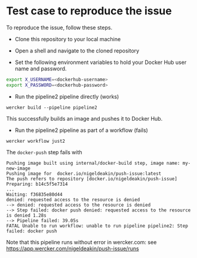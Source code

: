 # Test case to reproduce the issue

To reproduce the issue, follow these steps.

* Clone this repository to your local machine

* Open a shell and navigate to the cloned repository

* Set the following environment variables to hold your Docker Hub user name and password. 
``` bash
export X_USERNAME=<dockerhub-username>
export X_PASSWORD=<dockerhub-password>
```
* Run the pipeline2 pipeline directly (works)

```
wercker build --pipeline pipeline2
```

This successfully builds an image and pushes it to Docker Hub.

* Run the pipeline2 pipeline as part of a workflow (fails)

```
wercker workflow just2
```

The `docker-push` step fails with

```
Pushing image built using internal/docker-build step, image name: my-new-image
Pushing image for  docker.io/nigeldeakin/push-issue:latest
The push refers to repository [docker.io/nigeldeakin/push-issue]
Preparing: b14c5f5e7314
...
Waiting: f36835e80d44
denied: requested access to the resource is denied
--> denied: requested access to the resource is denied
--> Step failed: docker push denied: requested access to the resource is denied 1.28s
--> Pipeline failed: 39.05s
FATAL Unable to run workflow: unable to run pipeline pipeline2: Step failed: docker push
```

Note that this pipeline runs without error in wercker.com: see https://app.wercker.com/nigeldeakin/push-issue/runs